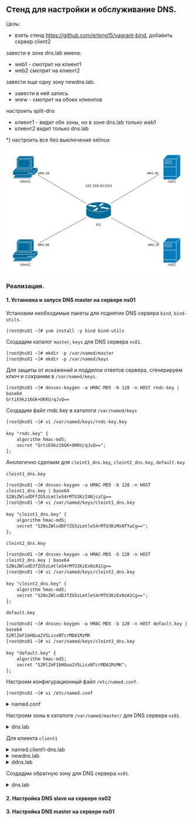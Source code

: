 ## Стенд для настройки и обслуживание DNS.

Цель:

- взять стенд https://github.com/erlong15/vagrant-bind, добавить сервер client2

завести в зоне dns.lab имена:
- web1 - смотрит на клиент1
- web2 смотрит на клиент2

завести еще одну зону newdns.lab:
- завести в ней запись
- www - смотрит на обоих клиентов

настроить split-dns
- клиент1 - видит обе зоны, но в зоне dns.lab только web1
- клиент2 видит только dns.lab

*) настроить все без выключения selinux

![](topology.jpeg)

### Реализация.

#### 1. Установка и запуск DNS master на сервере ns01
Установим необходимые пакеты для поднятие DNS сервера `bind`, `bind-utils`.
```
[root@ns01 ~]# yum install -y bind bind-utils
```

Создадим каталог `master`, `keys` для DNS сервера `ns01`.
```
[root@ns01 ~]# mkdir -p /var/named/master
[root@ns01 ~]# mkdir -p /var/named/keys
```

Для защиты от искажений и подделок ответов сервера, сгенерируем ключ и сохраним в `/var/named/keys`.
```
[root@ns01 ~]# dnssec-keygen -a HMAC-MD5 -b 128 -n HOST rndc-key | base64
GrtiE9kz16GK+OKKU/qJvQ==
```
Создадим файл rndc.key в каталоги `/var/named/keys`
```
[root@ns01 ~]# vi /var/named/keys/rndc-key.key

key "rndc.key" {
    algorithm hmac-md5;
    secret "GrtiE9kz16GK+OKKU/qJvQ==";
};
```

Анологично сделаим для `cleint1_dns.key`, `cleint2_dns.key`, `default.key`

`cleint1_dns.key`

```
[root@ns01 ~]# dnssec-keygen -a HMAC-MD5 -b 128 -n HOST cleint1_dns.key | base64
S2NsZWludDFfZG5zLmtleS4rMTU3KzI4NjczCg==
[root@ns01 ~]# vi /var/named/keys/cleint1_dns.key

key "cleint1_dns.key" {
    algorithm hmac-md5;
    secret "S2NsZWludDFfZG5zLmtleS4rMTU3KzMxNTYwCg==";
};
```

`cleint2_dns.key`

```
[root@ns01 ~]# dnssec-keygen -a HMAC-MD5 -b 128 -n HOST cleint2_dns.key | base64
S2NsZWludDJfZG5zLmtleS4rMTU3KzExNzA1Cg==
[root@ns01 ~]# vi /var/named/keys/cleint2_dns.key

key "cleint2_dns.key" {
    algorithm hmac-md5;
    secret "S2NsZWludDJfZG5zLmtleS4rMTU3KzExNzA1Cg==";
};
```

`default.key`

```
[root@ns01 ~]# dnssec-keygen -a HMAC-MD5 -b 128 -n HOST default.key | base64
S2RlZmF1bHQua2V5LisxNTcrMDA1MzMK
[root@ns01 ~]# vi /var/named/keys/cleint2_dns.key

key "default.key" {
    algorithm hmac-md5;
    secret "S2RlZmF1bHQua2V5LisxNTcrMDA1MzMK";
};
```

Настроим конфигурационный файл `/etc/named.conf`.
```
[root@ns01 ~]# vi /etc/named.conf
```

<details>
  <summary>named.conf</summary>

```
options {

    // network 
	listen-on port 53 { 192.168.50.10; };
	listen-on-v6 port 53 { ::1; };

    // data
	directory 	"/var/named";
	dump-file 	"/var/named/data/cache_dump.db";
	statistics-file "/var/named/data/named_stats.txt";
	memstatistics-file "/var/named/data/named_mem_stats.txt";

    // server
    recursion yes;
    allow-query     { 192.168.50.0/24; };
    allow-transfer { 192.168.50.11; };
    
    // dnssec
	dnssec-enable yes;
	dnssec-validation yes;

    // others
	bindkeys-file "/etc/named.iscdlv.key";
	managed-keys-directory "/var/named/dynamic";
	pid-file "/run/named/named.pid";
	session-keyfile "/run/named/session.key";
};

logging {
    channel default_debug {
        file "data/named.run";
        severity dynamic;
    };
};

// RNDC Control for client

controls {
        inet 192.168.50.10 allow { 192.168.50.15; } keys { "rndc-key"; }; 
};

acl "client1" { key "cleint1_dns.key"; 192.168.50.15/32; };

acl "client2" { key "cleint2_dns.key"; 192.168.50.20/32; };

// ZONE TRANSFER WITH TSIG
include "keys/rndc-key.key";
include "keys/cleint1_dns.key";
include "keys/cleint2_dns.key";
include "keys/default.key";

view "client1" {
    match-clients { "client1"; };

    allow-transfer { key "cleint1_dns.key"; };

    server 192.168.50.11 {
        keys { "cleint1_dns.key"; };
    };

    // root zone
    zone "." IN {
        type hint;
        file "named.ca";
    };

    // zones like localhost
    include "/etc/named.rfc1912.zones";

    // roots DNSKEY
    include "/etc/named.root.key";

    // dns.lab zone
    zone "dns.lab" {
        type master;
        file "master/named.client1-dns.lab";
        also-notify { 192.168.50.11; };
    };

    // newdns.lab zone
    zone "newdns.lab" {
        type master;
        file "master/named.newdns.lab";
        also-notify { 192.168.50.11; };
    };

    // dns.lab zone reverse
    zone "50.168.192.in-addr.arpa" {
        type master;
        file "master/named.client1-dns.lab.rev";
        also-notify { 192.168.50.11; };
    };

    // ddns.lab zone
    zone "ddns.lab" {
        type master;
        file "dynamic/named.ddns.lab";
        also-notify { 192.168.50.11; };
        allow-update { key "cleint1_dns.key"; };
    };
};

view "client2" {
    match-clients { "client2"; };

    allow-transfer { key "cleint2_dns.key"; };

    server 192.168.50.11 {
        keys { "cleint2_dns.key"; };
    };

    // root zone
    zone "." IN {
        type hint;
        file "named.ca";
    };

    // zones like localhost
    include "/etc/named.rfc1912.zones";

    // roots DNSKEY
    include "/etc/named.root.key";

    // dns.lab zone
    zone "dns.lab" {
        type master;
        file "master/named.client2-dns.lab";
        also-notify { 192.168.50.11; };
    };

    // dns.lab zone reverse
    zone "50.168.192.in-addr.arpa" {
        type master;
        file "master/named.client2-dns.lab.rev";
        also-notify { 192.168.50.11; };
    };
};

view "default" {
    match-clients { "any"; };

    allow-transfer { key "default.key"; };

    server 192.168.50.11 {
        keys { "default.key"; };
    };

    // root zone
    zone "." IN {
        type hint;
        file "named.ca";
    };

    // zones like localhost
    include "/etc/named.rfc1912.zones";

    // roots DNSKEY
    include "/etc/named.root.key";

    // dns.lab zone
    zone "dns.lab" {
        type master;
        file "master/named.dns.lab";
        also-notify { 192.168.50.11; };
    };

    // newdns.lab zone
    zone "newdns.lab" {
        type master;
        file "master/named.newdns.lab";
        also-notify { 192.168.50.11; };
    };

    // dns.lab zone reverse
    zone "50.168.192.in-addr.arpa" {
        type master;
        file "master/named.dns.lab.rev";
        also-notify { 192.168.50.11; };
    };
};
```
</details>

Настроим зоны в каталоге `/var/named/master/` для DNS сервера `ns01`.

<details>
  <summary>dns.lab</summary>

```
$TTL 3600
$ORIGIN dns.lab.
@		IN	SOA	ns01.dns.lab. root.dns.lab. (
                            2302211516 ; serial
                            3600       ; refresh (1 hour)
                            600        ; retry (10 minutes)
                            86400      ; expire (1 day)
                            600        ; minimum (10 minutes)
			)

		IN	NS	ns01.dns.lab.
		IN	NS	ns02.dns.lab.

; DNS Servers
ns01		IN	A	192.168.50.10
ns02		IN	A	192.168.50.11
; other
client1	IN	A	192.168.50.15
client2	IN	A	192.168.50.20
```
</details>

Для клиента `client1`

<details>
  <summary>named.client1-dns.lab</summary>

```
$include "/var/named/master/named.dns.lab"

web1		IN	CNAME	client1.dns.lab.
```
</details>


<details>
  <summary>newdns.lab</summary>

```
$TTL 3600
$ORIGIN newdns.lab.
@		IN	SOA	ns01.newdns.lab. root.newdns.lab. (
                            2302211517 ; serial
                            3600       ; refresh (1 hour)
                            600        ; retry (10 minutes)
                            86400      ; expire (1 day)
                            600        ; minimum (10 minutes)
			)

		IN	NS	ns01.newdns.lab.
		IN	NS	ns02.newdns.lab.

; DNS Servers
ns01		IN	A	192.168.50.10
ns02		IN	A	192.168.50.11
; other
www		IN	A	192.168.50.15
www		IN	A	192.168.50.20
```
</details>


<details>
  <summary>ddns.lab</summary>

```
$TTL 3600
$ORIGIN ddns.lab.
@               IN      SOA     ns01.dns.lab. root.dns.lab. (
                            2302211516 ; serial
                            3600       ; refresh (1 hour)
                            600        ; retry (10 minutes)
                            86400      ; expire (1 day)
                            600        ; minimum (10 minutes)
                        )

                IN      NS      ns01.dns.lab.
                IN      NS      ns02.dns.lab.

; DNS Servers
ns01            IN      A       192.168.50.10
ns02            IN      A       192.168.50.11
```
</details>


Создадим обратную зону для DNS сервера `ns01`.

<details>
  <summary>dns.lab</summary>

```
$TTL 3600
$ORIGIN 50.168.192.in-addr.arpa.
50.168.192.in-addr.arpa.	IN	SOA	ns01.dns.lab. root.dns.lab. (
                            2302211516 ; serial
                            3600       ; refresh (1 hour)
                            600        ; retry (10 minutes)
                            86400      ; expire (1 day)
                            600        ; minimum (10 minutes)
                        )

		IN	NS	ns01.dns.lab.
		IN	NS	ns02.dns.lab.

; DNS Servers
10		IN	PTR	ns01.dns.lab.
11		IN	PTR	ns02.dns.lab.
; other
15		IN	PTR	client1.dns.lab.
20		IN	PTR	client2.dns.lab.
```
</details>

#### 2. Настройка DNS slave на сервере ns02



#### 3. Настройка DNS master на сервере ns01

